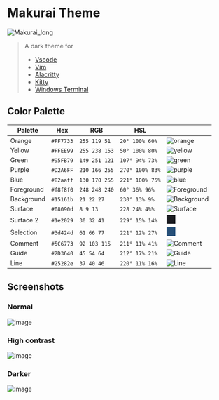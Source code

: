# Makurai Theme
![Makurai_long](https://github.com/user-attachments/assets/05db57e0-f7ec-46db-a9ed-8e63b8a033db)

> A dark theme for
> * [Vscode](https://github.com/Skardyy/makurai-vscode)
> * [Vim](https://github.com/Skardyy/makurai-nvim)
> * [Alacritty](https://github.com/Skardyy/makurai-theme/blob/main/alacritty.toml)
> * [Kitty](https://github.com/Skardyy/makurai-theme/blob/main/Kitty.conf)
> * [Windows Terminal](https://github.com/Skardyy/makurai-theme/blob/main/WindowsTerminal.json)


## Color Palette

| Palette      | Hex       | RGB           | HSL             |                                                                                                                     |
| ------------ | --------- | ------------- | --------------- | ------------------------------------------------------------------------------------------------------------------- |
| Orange       | `#FF7733` | `255 119 51`  | `20° 100% 60%`  | ![orange](https://raw.githubusercontent.com/Skardyy/makurai-theme/refs/heads/main/Dog/orange.png)                   |
| Yellow       | `#FFEE99` | `255 238 153` | `50° 100% 80%`  | ![yellow](https://raw.githubusercontent.com/Skardyy/makurai-theme/refs/heads/main/Dog/yellow.png)                   |
| Green        | `#95FB79` | `149 251 121` | `107° 94% 73%`  | ![green](https://raw.githubusercontent.com/Skardyy/makurai-theme/refs/heads/main/Dog/green.png)                     |
| Purple       | `#D2A6FF` | `210 166 255` | `270° 100% 83%` | ![purple](https://raw.githubusercontent.com/Skardyy/makurai-theme/refs/heads/main/Dog/purple.png)                   |
| Blue         | `#82aaff` | `130 170 255` | `221° 100% 75%` | ![blue](https://raw.githubusercontent.com/Skardyy/makurai-theme/refs/heads/main/Dog/blue.png)                       |
| Foreground   | `#f8f8f0` | `248 248 240` | `60° 36% 96%`   | ![Foreground](https://raw.githubusercontent.com/Skardyy/makurai-theme/refs/heads/main/Dog/Foreground.png)           |
| Background   | `#15161b` | `21 22 27`    | `230° 13% 9%`   | ![Background](https://raw.githubusercontent.com/Skardyy/makurai-theme/refs/heads/main/Dog/Background.png)           |
| Surface      | `#08090d` | `8 9 13`      | `228 24% 4%%`   | ![Surface](https://raw.githubusercontent.com/Skardyy/makurai-theme/refs/heads/main/Dog/Surface.png)                 |
| Surface 2    | `#1e2029` | `30 32 41`    | `229° 15% 14%`  | ![Surface2](https://raw.githubusercontent.com/Skardyy/makurai-theme/refs/heads/main/Dog/Surface2.png)               |
| Selection    | `#3d424d` | `61 66 77`    | `221° 12% 27%`  | ![Selection](https://raw.githubusercontent.com/Skardyy/makurai-theme/refs/heads/main/Dog/Selection.png)             |
| Comment      | `#5C6773` | `92 103 115`  | `211° 11% 41%`  | ![Comment](https://raw.githubusercontent.com/Skardyy/makurai-theme/refs/heads/main/Dog/Comment.png)                 |
| Guide        | `#2D3640` | `45 54 64`    | `212° 17% 21%`  | ![Guide](https://raw.githubusercontent.com/Skardyy/makurai-theme/refs/heads/main/Dog/Guide.png)                     |
| Line         | `#25282e` | `37 40 46`    | `220° 11% 16%`  | ![Line](https://raw.githubusercontent.com/Skardyy/makurai-theme/refs/heads/main/Dog/Line.png)                       |

## Screenshots  
### Normal  
![image](https://github.com/user-attachments/assets/80ef5927-ed25-4340-ad61-782afe0ed7c7)  
### High contrast  
![image](https://github.com/user-attachments/assets/82a1fb36-016a-4436-bab5-850b383fa23e)  
### Darker  
![image](https://github.com/user-attachments/assets/1ecdffa3-923d-47ad-a3f7-ef9552c0ec48)  

